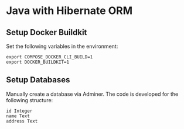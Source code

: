 # Java with Hibernate ORM

## Setup Docker Buildkit
Set the following variables in the environment:
```
export COMPOSE_DOCKER_CLI_BUILD=1
export DOCKER_BUILDKIT=1
```

## Setup Databases
Manually create a database via Adminer. The code is developed for the following structure:

```
id Integer
name Text
address Text
```

